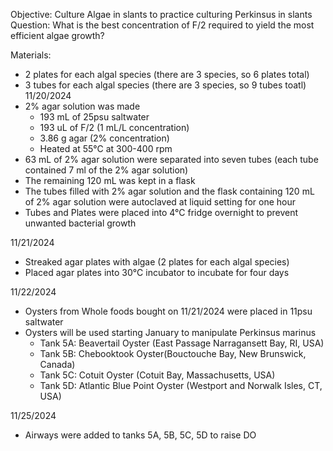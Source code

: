Objective: Culture Algae in slants to practice culturing Perkinsus in slants 
Question: What is the best concentration of F/2 required to yield the most efficient algae growth?

Materials:
- 2 plates for each algal species (there are 3 species, so 6 plates total)
- 3 tubes for each algal species (there are 3 species, so 9 tubes toatl)
11/20/2024
- 2% agar solution was made 
	- 193 mL of 25psu saltwater 
	- 193 uL of F/2 (1 mL/L concentration)
	- 3.86 g agar (2% concentration)
	- Heated at 55°C at 300-400 rpm
- 63 mL of 2% agar solution were separated into seven tubes (each tube contained 7 ml of the 2% agar solution)
- The remaining 120 mL was kept in a flask
- The tubes filled with 2% agar solution and the flask containing 120 mL of 2% agar solution were autoclaved at liquid setting for one hour 
- Tubes and Plates were placed into 4°C fridge overnight to prevent unwanted bacterial growth

11/21/2024
- Streaked agar plates with algae (2 plates for each algal species)
- Placed agar plates into 30°C incubator to incubate for four days 

11/22/2024
- Oysters from Whole foods bought on 11/21/2024 were placed in 11psu saltwater
- Oysters will be used starting January to manipulate Perkinsus marinus
	- Tank 5A: Beavertail Oyster (East Passage Narragansett Bay, RI, USA)
	- Tank 5B: Chebooktook Oyster(Bouctouche Bay, New Brunswick, Canada)
	- Tank 5C: Cotuit Oyster (Cotuit Bay, Massachusetts, USA)
	- Tank 5D: Atlantic Blue Point Oyster (Westport and Norwalk Isles, CT, USA)

11/25/2024
- Airways were added to tanks 5A, 5B, 5C, 5D to raise DO